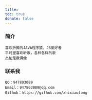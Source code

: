 ```yaml
---
title: 
toc: true
donate: false
---
```

### 简介
    喜欢折腾的JAVA程序猿、JS爱好者
    平时里喜欢听歌，各种各样的歌
    杰伦是我偶像
### 联系我
    QQ：947803089
    Email：947803089@qq.com
    Github：https://github.com/zhixiaotong
